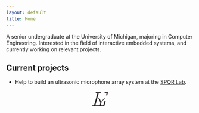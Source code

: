 ```yaml
---
layout: default
title: Home
---
```


A senior undergraduate at the University of Michigan, majoring in Computer
Engineering. Interested in the field of interactive embedded systems, and
currently working on relevant projects.

## Current projects

- Help to build an ultrasonic microphone array system at the [SPQR
    Lab](https://spqr.eecs.umich.edu/).

<p align="center">
  <img width="48" height="48" src="public/imgs/yatian_liu_logo.svg">
</p>

